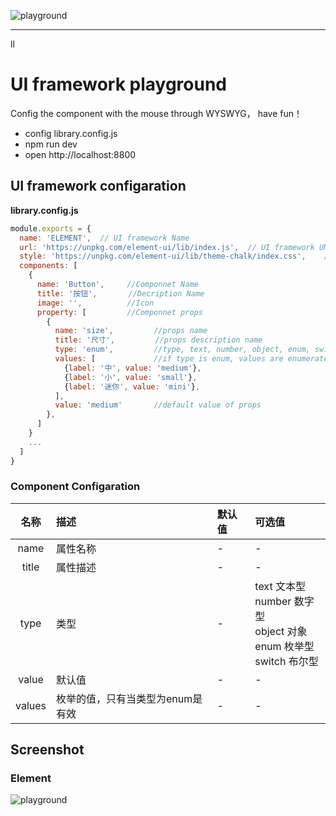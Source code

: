 ![playground](./logo.png)

--------


ll



# UI framework playground

Config the component with the mouse through WYSWYG， have fun！

+ config library.config.js
+ npm run dev
+ open http://localhost:8800


## UI framework configaration

**library.config.js**
```js
module.exports = {
  name: 'ELEMENT',  // UI framework Name
  url: 'https://unpkg.com/element-ui/lib/index.js',  // UI framework UMD module path
  style: 'https://unpkg.com/element-ui/lib/theme-chalk/index.css',    // UI framework theme
  components: [
    {
      name: 'Button',     //Componnet Name
      title: '按钮',       //Decription Name
      image: '',          //Icon
      property: [         //Componnet props
        {
          name: 'size',         //props name
          title: '尺寸',         //props description name
          type: 'enum',         //type, text, number, object, enum, switch are supported
          values: [             //if type is enum, values are enumerated options
            {label: '中', value: 'medium'},
            {label: '小', value: 'small'},
            {label: '迷你', value: 'mini'},
          ],
          value: 'medium'       //default value of props
        },
      ]
    }
    ...
  ]
}
```

### Component Configaration
| 名称       | 描述       | 默认值     |  可选值     |
|:---------:|:-----------|:----------|:-----------|
|  name     |  属性名称   |  -        |    -       |
|  title    |  属性描述   |  -        |    -       |
|  type     |  类型       |  -       |  text 文本型<br> number 数字型<br>object 对象<br>enum 枚举型<br> switch 布尔型 |
|  value    |  默认值     |  -        |    -       |
|  values   |  枚举的值，只有当类型为enum是有效  |  -   |  -    |


## Screenshot

### Element
![playground](./doc/sh1.png)

